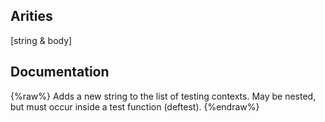 ## Arities
[string & body]

## Documentation
{%raw%}
Adds a new string to the list of testing contexts.  May be nested,
  but must occur inside a test function (deftest).
{%endraw%}
